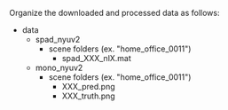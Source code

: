 Organize the downloaded and processed data as follows:
+ data
  - spad_nyuv2
    * scene folders (ex. "home_office_0011")
      + spad_XXX_nlX.mat
  - mono_nyuv2
    * scene folders (ex. "home_office_0011")
      + XXX_pred.png
      + XXX_truth.png
